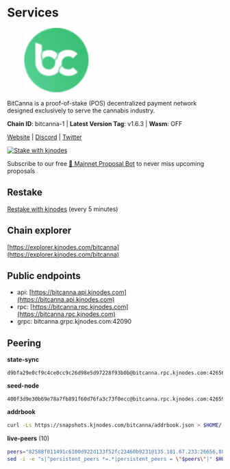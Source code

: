 # Services

<figure><img src="https://raw.githubusercontent.com/kj89/cosmos-images/main/logos/bitcanna.png" width="150" alt=""><figcaption></figcaption></figure>

BitCanna is a proof-of-stake (POS) decentralized payment network designed exclusively to serve the cannabis industry. 

**Chain ID**: bitcanna-1 | **Latest Version Tag**: v1.6.3 | **Wasm**: OFF

[Website](https://www.bitcanna.io) | [Discord](https://discord.gg/9AVrzaVQvs) | [Twitter](https://twitter.com/BitCannaGlobal)

[![Stake with kjnodes](https://i.ibb.co/cr44Q8j/button-stake-with-kjnodes.png)](https://restake.app/bitcanna/bcnavaloper1aym6s8eza7kjvnxuwxufrzccz6vqvgnsc47cc7)

Subscribe to our free [🤖 Mainnet Proposal Bot](https://t.me/kjnodes_proposal_bot) to never miss upcoming proposals

## Restake

[Restake with kjnodes](https://restake.app/bitcanna/bcnavaloper1aym6s8eza7kjvnxuwxufrzccz6vqvgnsc47cc7) (every 5 minutes)
## Chain explorer
[https://explorer.kjnodes.com/bitcanna](https://explorer.kjnodes.com/bitcanna)

## Public endpoints

* api: [https://bitcanna.api.kjnodes.com](https://bitcanna.api.kjnodes.com)
* rpc: [https://bitcanna.rpc.kjnodes.com](https://bitcanna.rpc.kjnodes.com)
* grpc: bitcanna.grpc.kjnodes.com:42090

## Peering

**state-sync**

```text
d9bfa29e0cf9c4ce0cc9c26d98e5d97228f93b0b@bitcanna.rpc.kjnodes.com:42656
```

**seed-node**

```text
400f3d9e30b69e78a7fb891f60d76fa3c73f0ecc@bitcanna.rpc.kjnodes.com:42659
```

**addrbook**
```bash
curl -Ls https://snapshots.kjnodes.com/bitcanna/addrbook.json > $HOME/.bcna/config/addrbook.json
```

**live-peers** (10)
```bash
peers="82588f011491c6100d922d133f52fc23460b9231@135.181.67.233:26656,88c6b1fa1c7fef98b4449b769eb2705476586664@65.109.92.241:21326,65b12d58cc642eb8a1eb4e8344eaf26afce2e6d3@37.120.191.47:36656,0a658df9d9fab096983a12e6f878e87281a15ce6@5.189.128.119:27656,320d0d38559140608b72a361db44b2a8f14bf0d1@107.181.229.154:16656,d9bfa29e0cf9c4ce0cc9c26d98e5d97228f93b0b@65.109.88.38:42656,d16080503125692e49e7d43275c5de1e48bfff1f@5.9.50.59:26656,3cb7bc8d5c448eaa42558347fb6cb03cd414b223@38.242.232.202:26656,dd4d3c0de38aa0575436c34c237b33bc0dda3ef2@142.132.158.93:13056,b212d5740b2e11e54f56b072dc13b6134650cfb5@169.155.168.54:26656"
sed -i -e "s|^persistent_peers *=.*|persistent_peers = \"$peers\"|" $HOME/.bcna/config/config.toml
```
